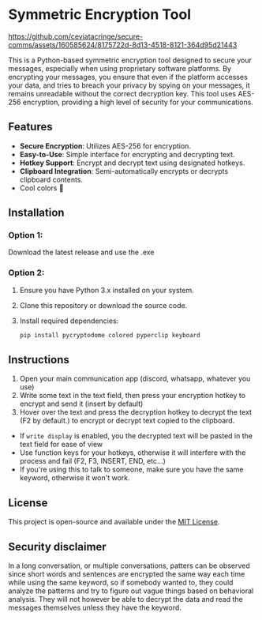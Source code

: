 # Symmetric Encryption Tool


https://github.com/ceviatacringe/secure-comms/assets/160585624/8175722d-8d13-4518-8121-364d95d21443

This is a Python-based symmetric encryption tool designed to secure your messages, especially when using proprietary software platforms. By encrypting your messages, you ensure that even if the platform accesses your data, and tries to breach your privacy by spying on your messages, it remains unreadable without the correct decryption key. This tool uses AES-256 encryption, providing a high level of security for your communications.

## Features

- **Secure Encryption**: Utilizes AES-256 for encryption.
- **Easy-to-Use**: Simple interface for encrypting and decrypting text.
- **Hotkey Support**: Encrypt and decrypt text using designated hotkeys.
- **Clipboard Integration**: Semi-automatically encrypts or decrypts clipboard contents.
- Cool colors 🥳

## Installation

### Option 1:
Download the latest release and use the .exe

### Option 2:
1. Ensure you have Python 3.x installed on your system.
2. Clone this repository or download the source code.
3. Install required dependencies:

    ```bash
    pip install pycryptodome colored pyperclip keyboard
    ```

## Instructions

1. Open your main communication app (discord, whatsapp, whatever you use)
2. Write some text in the text field, then press your encryption hotkey to encrypt and send it (insert by default)
3. Hover over the text and press the decryption hotkey to decrypt the text (F2 by default.)
to encrypt or decrypt text copied to the clipboard.

- If `write display` is enabled, you the decrypted text will be pasted in the text field for ease of view
- Use function keys for your hotkeys, otherwise it will interfere with the process and fail (F2, F3, INSERT, END, etc...)
- If you're using this to talk to someone, make sure you have the same keyword, otherwise it won't work.

## License

This project is open-source and available under the [MIT License](LICENSE).

## Security disclaimer

In a long conversation, or multiple conversations, patters can be observed since short words and sentences are encrypted the same way each time while using the same keyword, so if somebody wanted to, they could analyze the patterns and try to figure out vague things based on behavioral analysis. They will not however be able to decrypt the data and read the messages themselves unless they have the keyword.

